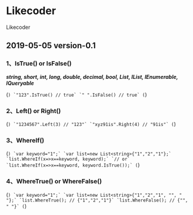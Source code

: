# Likecoder

Likecoder

## 2019-05-05 version-0.1

### 1、IsTrue() or IsFalse()

***string, short, int, long, double, decimal, bool, List, IList, IEnumerable, IQueryable***

(```)
  `"123".IsTrue() // true`
  `" ".IsFalse() // true`
(```)

### 2、Left() or Right()

(```)
  `"1234567".Left(3) // "123"`
  `"xyz91is".Right(4) // "91is"`
(```)

### 3、WhereIf()

(```)
  `var keyword="1";`
  `var list=new List<string>{"1","2","1"};`
  `list.WhereIf(x=>x==keyword, keyword);`
  `// or`
  `list.WhereIf(x=>x==keyword, keyword.IsTrue());`
(```)

### 4、WhereTrue() or WhereFalse()

(```)
  `var keyword="1";`
  `var list=new List<string>{"1","2","1", "", " "};`
  `list.WhereTrue(); // {"1","2","1"}`
  `list.WhereFalse(); // {"", " "}`
(```)
